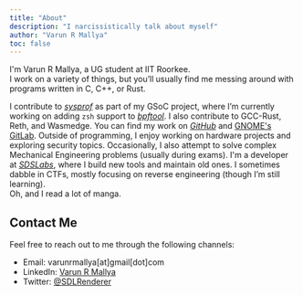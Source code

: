 ```yaml
---
title: "About"
description: "I narcissistically talk about myself"
author: "Varun R Mallya"
toc: false
---
```


I'm Varun R Mallya, a UG student at IIT Roorkee.  
I work on a variety of things, but you’ll usually find me messing around with programs written in C, C++, or Rust.

I contribute to [_sysprof_](https://gitlab.gnome.org/GNOME/sysprof) as part of my GSoC project, where I’m currently working on adding `zsh` support to [_bpftool_](https://github.com/libbpf/bpftool). I also contribute to GCC-Rust, Reth, and Wasmedge.
You can find my work on [_GitHub_](https://github.com/varun-r-mallya) and [GNOME's GitLab](https://gitlab.gnome.org/varunrmallya).
Outside of programming, I enjoy working on hardware projects and exploring security topics. Occasionally, I also attempt to solve complex Mechanical Engineering problems (usually during exams).
I'm a developer at [_SDSLabs_](https://sdslabs.co), where I build new tools and maintain old ones.
I sometimes dabble in CTFs, mostly focusing on reverse engineering (though I’m still learning).  
Oh, and I read a lot of manga.

## Contact Me

Feel free to reach out to me through the following channels:

- Email: varunrmallya[at]gmail[dot]com
- LinkedIn: [Varun R Mallya](https://www.linkedin.com/in/varun-r-mallya/)
- Twitter: [@SDLRenderer](https://x.com/SDLRenderer)

